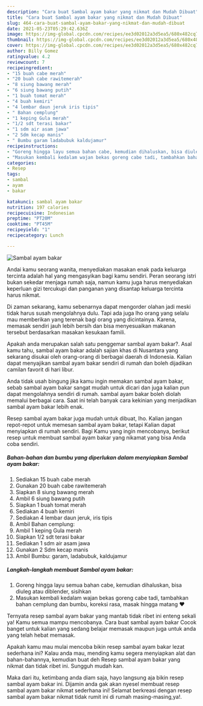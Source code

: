 ```yaml
---
description: "Cara buat Sambal ayam bakar yang nikmat dan Mudah Dibuat"
title: "Cara buat Sambal ayam bakar yang nikmat dan Mudah Dibuat"
slug: 464-cara-buat-sambal-ayam-bakar-yang-nikmat-dan-mudah-dibuat
date: 2021-05-23T05:29:42.636Z
image: https://img-global.cpcdn.com/recipes/ee3d02012a3d5ea5/680x482cq70/sambal-ayam-bakar-foto-resep-utama.jpg
thumbnail: https://img-global.cpcdn.com/recipes/ee3d02012a3d5ea5/680x482cq70/sambal-ayam-bakar-foto-resep-utama.jpg
cover: https://img-global.cpcdn.com/recipes/ee3d02012a3d5ea5/680x482cq70/sambal-ayam-bakar-foto-resep-utama.jpg
author: Billy Gomez
ratingvalue: 4.2
reviewcount: 7
recipeingredient:
- "15 buah cabe merah"
- "20 buah cabe rawitemerah"
- "8 siung bawang merah"
- "6 siung bawang putih"
- "1 buah tomat merah"
- "4 buah kemiri"
- "4 lembar daun jeruk iris tipis"
- " Bahan cemplung"
- "1 keping Gula merah"
- "1/2 sdt terasi bakar"
- "1 sdm air asam jawa"
- "2 Sdm kecap manis"
- " Bumbu garam ladabubuk kaldujamur"
recipeinstructions:
- "Goreng hingga layu semua bahan cabe, kemudian dihaluskan, bisa diuleg atau diblender, sisihkan"
- "Masukan kembali kedalam wajan bekas goreng cabe tadi, tambahkan bahan cemplung dan bumbu, koreksi rasa, masak hingga matang ❤️"
categories:
- Resep
tags:
- sambal
- ayam
- bakar

katakunci: sambal ayam bakar 
nutrition: 197 calories
recipecuisine: Indonesian
preptime: "PT20M"
cooktime: "PT45M"
recipeyield: "1"
recipecategory: Lunch

---
```



![Sambal ayam bakar](https://img-global.cpcdn.com/recipes/ee3d02012a3d5ea5/680x482cq70/sambal-ayam-bakar-foto-resep-utama.jpg)

Andai kamu seorang wanita, menyediakan masakan enak pada keluarga tercinta adalah hal yang mengasyikan bagi kamu sendiri. Peran seorang istri bukan sekedar menjaga rumah saja, namun kamu juga harus menyediakan keperluan gizi tercukupi dan panganan yang disantap keluarga tercinta harus nikmat.

Di zaman  sekarang, kamu sebenarnya dapat mengorder olahan jadi meski tidak harus susah mengolahnya dulu. Tapi ada juga lho orang yang selalu mau memberikan yang terenak bagi orang yang dicintainya. Karena, memasak sendiri jauh lebih bersih dan bisa menyesuaikan makanan tersebut berdasarkan masakan kesukaan famili. 



Apakah anda merupakan salah satu penggemar sambal ayam bakar?. Asal kamu tahu, sambal ayam bakar adalah sajian khas di Nusantara yang sekarang disukai oleh orang-orang di berbagai daerah di Indonesia. Kalian dapat menyajikan sambal ayam bakar sendiri di rumah dan boleh dijadikan camilan favorit di hari libur.

Anda tidak usah bingung jika kamu ingin memakan sambal ayam bakar, sebab sambal ayam bakar sangat mudah untuk dicari dan juga kalian pun dapat mengolahnya sendiri di rumah. sambal ayam bakar boleh diolah memalui berbagai cara. Saat ini telah banyak cara kekinian yang menjadikan sambal ayam bakar lebih enak.

Resep sambal ayam bakar juga mudah untuk dibuat, lho. Kalian jangan repot-repot untuk memesan sambal ayam bakar, tetapi Kalian dapat menyiapkan di rumah sendiri. Bagi Kamu yang ingin mencobanya, berikut resep untuk membuat sambal ayam bakar yang nikamat yang bisa Anda coba sendiri.

<!--inarticleads1-->

##### Bahan-bahan dan bumbu yang diperlukan dalam menyiapkan Sambal ayam bakar:

1. Sediakan 15 buah cabe merah
1. Gunakan 20 buah cabe rawitemerah
1. Siapkan 8 siung bawang merah
1. Ambil 6 siung bawang putih
1. Siapkan 1 buah tomat merah
1. Sediakan 4 buah kemiri
1. Sediakan 4 lembar daun jeruk, iris tipis
1. Ambil  Bahan cemplung:
1. Ambil 1 keping Gula merah
1. Siapkan 1/2 sdt terasi bakar
1. Sediakan 1 sdm air asam jawa
1. Gunakan 2 Sdm kecap manis
1. Ambil  Bumbu: garam, ladabubuk, kaldujamur




<!--inarticleads2-->

##### Langkah-langkah membuat Sambal ayam bakar:

1. Goreng hingga layu semua bahan cabe, kemudian dihaluskan, bisa diuleg atau diblender, sisihkan
1. Masukan kembali kedalam wajan bekas goreng cabe tadi, tambahkan bahan cemplung dan bumbu, koreksi rasa, masak hingga matang ❤️




Ternyata resep sambal ayam bakar yang mantab tidak ribet ini enteng sekali ya! Kamu semua mampu mencobanya. Cara buat sambal ayam bakar Cocok banget untuk kalian yang sedang belajar memasak maupun juga untuk anda yang telah hebat memasak.

Apakah kamu mau mulai mencoba bikin resep sambal ayam bakar lezat sederhana ini? Kalau anda mau, mending kamu segera menyiapkan alat dan bahan-bahannya, kemudian buat deh Resep sambal ayam bakar yang nikmat dan tidak ribet ini. Sungguh mudah kan. 

Maka dari itu, ketimbang anda diam saja, hayo langsung aja bikin resep sambal ayam bakar ini. Dijamin anda gak akan nyesel membuat resep sambal ayam bakar nikmat sederhana ini! Selamat berkreasi dengan resep sambal ayam bakar nikmat tidak rumit ini di rumah masing-masing,ya!.

